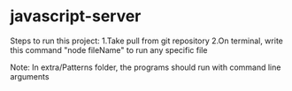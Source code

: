 # javascript-server

Steps to run this project:
1.Take pull from git repository 
2.On terminal, write this command "node fileName" to run any specific file

Note: In extra/Patterns folder, the programs should run with command line arguments
